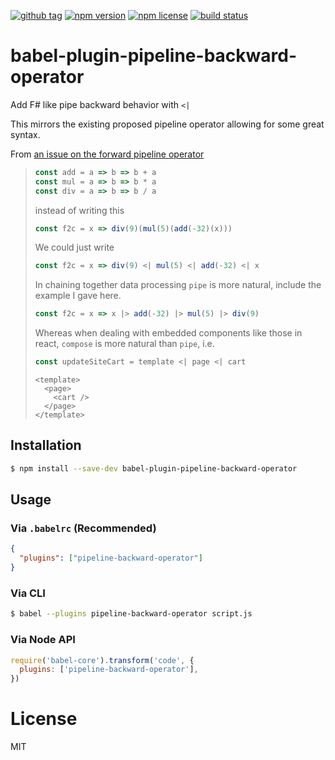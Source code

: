 [![github tag](https://img.shields.io/github/tag/d3dc/babel-plugin-pipeline-backward-operator.svg?maxAge=2592000)]()
[![npm version](https://badge.fury.io/js/babel-plugin-pipeline-backward-operator.svg)](https://badge.fury.io/js/babel-plugin-pipeline-backward-operator)
[![npm license](https://img.shields.io/npm/l/babel-plugin-pipeline-backward-operator.svg?maxAge=2592000)]()
[![build status](https://travis-ci.org/d3dc/babel-plugin-pipeline-backward-operator.svg?branch=master)](https://travis-ci.org/d3dc/babel-plugin-pipeline-backward-operator)

# babel-plugin-pipeline-backward-operator

Add F# like pipe backward behavior with `<|`

This mirrors the existing proposed pipeline operator allowing for some great syntax.

From [an issue on the forward pipeline operator](https://github.com/tc39/proposal-pipeline-operator/issues/3#issuecomment-317105736)

> ```js
> const add = a => b => b + a
> const mul = a => b => b * a
> const div = a => b => b / a
> ```
>
> instead of writing this
>
> ```js
> const f2c = x => div(9)(mul(5)(add(-32)(x)))
> ```
>
> We could just write
>
> ```js
> const f2c = x => div(9) <| mul(5) <| add(-32) <| x
> ```
>
> In chaining together data processing `pipe` is more natural, include the example I gave here.
>
> ```js
> const f2c = x => x |> add(-32) |> mul(5) |> div(9)
> ```
>
> Whereas when dealing with embedded components like those in react, `compose` is more natural than `pipe`, i.e.
>
> ```js
> const updateSiteCart = template <| page <| cart
> ```
>
> ```
> <template>
>   <page>
>     <cart />
>   </page>
> </template>
> ```

## Installation

```sh
$ npm install --save-dev babel-plugin-pipeline-backward-operator
```

## Usage

### Via `.babelrc` (Recommended)

```json
{
  "plugins": ["pipeline-backward-operator"]
}
```

### Via CLI

```sh
$ babel --plugins pipeline-backward-operator script.js
```

### Via Node API

```javascript
require('babel-core').transform('code', {
  plugins: ['pipeline-backward-operator'],
})
```

# License

MIT
